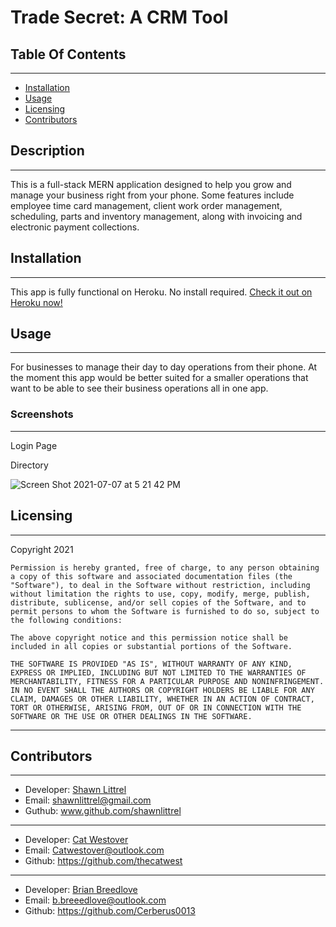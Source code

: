 # Trade Secret: A CRM Tool    



    
## Table Of Contents
---
* [Installation](#installation)
* [Usage](#usage)
* [Licensing](#licensing)
* [Contributors](#contributors)

    
## Description
---
This is a full-stack MERN application designed to help you grow and manage your business right from your phone. Some features include employee time card management, client work order management, scheduling, parts and inventory management, along with invoicing and electronic payment collections. 
    

    
## Installation
---
This app is fully functional on Heroku.  No install required.
[Check it out on Heroku now!](https://www.shawnlittrel-trade-secret.herokuapp.com)


    
## Usage
---
For businesses to manage their day to day operations from their phone. At the moment this app would be better suited for a smaller operations that want to be able to see their business operations all in one app.
### Screenshots
---
Login Page



Directory

![Screen Shot 2021-07-07 at 5 21 42 PM](https://user-images.githubusercontent.com/76604281/124846950-bc07c100-df4e-11eb-809c-a45d9493f1bb.png)

   
    
## Licensing
---
Copyright 2021  
    
    Permission is hereby granted, free of charge, to any person obtaining a copy of this software and associated documentation files (the "Software"), to deal in the Software without restriction, including without limitation the rights to use, copy, modify, merge, publish, distribute, sublicense, and/or sell copies of the Software, and to permit persons to whom the Software is furnished to do so, subject to the following conditions:  
        
    The above copyright notice and this permission notice shall be included in all copies or substantial portions of the Software. 
        
    THE SOFTWARE IS PROVIDED "AS IS", WITHOUT WARRANTY OF ANY KIND, EXPRESS OR IMPLIED, INCLUDING BUT NOT LIMITED TO THE WARRANTIES OF MERCHANTABILITY, FITNESS FOR A PARTICULAR PURPOSE AND NONINFRINGEMENT. IN NO EVENT SHALL THE AUTHORS OR COPYRIGHT HOLDERS BE LIABLE FOR ANY CLAIM, DAMAGES OR OTHER LIABILITY, WHETHER IN AN ACTION OF CONTRACT, TORT OR OTHERWISE, ARISING FROM, OUT OF OR IN CONNECTION WITH THE SOFTWARE OR THE USE OR OTHER DEALINGS IN THE SOFTWARE.


    
    
    

---



    
##  Contributors 
---
* Developer: [Shawn Littrel](www.github.com/shawnlittrel)
* Email: shawnlittrel@gmail.com 
* Guthub: www.github.com/shawnlittrel
---
* Developer: [Cat Westover](https://github.com/thecatwest)
* Email: Catwestover@outlook.com
* Github: https://github.com/thecatwest 
-------------------------------
* Developer: [Brian Breedlove](https://github.com/Cerberus0013)
* Email: b.breeedlove@outlook.com
* Github: https://github.com/Cerberus0013




    
    
